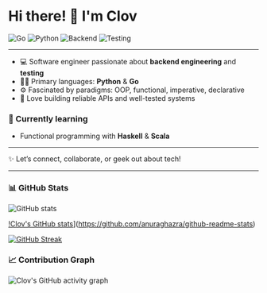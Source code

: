 # Hi there! 👋 I'm Clov

![Go](https://img.shields.io/badge/Go-00ADD8?logo=go&logoColor=white&style=for-the-badge)
![Python](https://img.shields.io/badge/Python-3776AB?logo=python&logoColor=white&style=for-the-badge)
![Backend](https://img.shields.io/badge/Backend%20Engineering-000000?style=for-the-badge&logo=fastapi&logoColor=white)
![Testing](https://img.shields.io/badge/Testing-34D058?style=for-the-badge&logo=pytest&logoColor=white)

---

- 💻 Software engineer passionate about **backend engineering** and **testing**  
- 🐍🦫 Primary languages: **Python** & **Go**  
- ⚙️ Fascinated by paradigms: OOP, functional, imperative, declarative  
- 🚀 Love building reliable APIs and well-tested systems  

### 🌱 Currently learning
- Functional programming with **Haskell** & **Scala**  

---

✨ Let’s connect, collaborate, or geek out about tech!

---

### 📊 GitHub Stats  

![GitHub stats](https://github-readme-stats.vercel.app/api?username=clovisphere&show_icons=true&count_private=true)

[!Clov's GitHub stats](https://github-readme-stats.vercel.app/api?username=clovisphere)](https://github.com/anuraghazra/github-readme-stats)

[![GitHub Streak](https://streak-stats.demolab.com?user=clovisphere)](https://git.io/streak-stats) 

### 📈 Contribution Graph  

![Clov's GitHub activity graph](https://github-readme-activity-graph.vercel.app/graph?username=clovisphere&theme=tokyo-night)  
